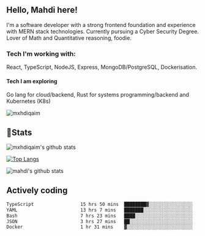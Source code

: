 <h2>Hello, Mahdi here!</h2>

<p>
I'm a software developer with a strong frontend foundation and experience with MERN stack technologies. Currently pursuing a Cyber Security Degree. Lover of Math and Quantitative reasoning, foodie.
</p>

<h3>Tech I'm working with:</h3>

React, TypeScript, NodeJS, Express, MongoDB/PostgreSQL, Dockerisation.

<h4>Tech I am exploring</h4>
Go lang for cloud/backend, Rust for systems programming/backend and Kubernetes (K8s)

<p> 
    <img src="https://komarev.com/ghpvc/?username=mxhdiqaim&label=Profile%20views&color=0e75b6&style=flat" alt="mxhdiqaim" /> 
</p>

## 📝Stats

![mxhdiqaim's github stats](https://github-readme-stats.vercel.app/api?username=mxhdiqaim&show_icons=true&count_private=true&title_color=70a5fd&icon_color=bf91f3&text_color=38bdae&bg_color=0d1117)

[![Top Langs](https://github-readme-stats.vercel.app/api/top-langs/?username=mxhdiqaim&exclude_repo=asp_nnl)](https://github.com/mxhdiqaim)

![mahdi's github stats](https://github-readme-streak-stats.herokuapp.com/?user=mxhdiqaim&show_icons=true&count_private=true&title_color=70a5fd&icon_color=bf91f3&text_color=38bdae&bg_color=0d1117)

## Actively coding

 <!--START_SECTION:waka-->

```txt
TypeScript                 15 hrs 50 mins  ████████▓░░░░░░░░░░░░░░░░   34.44 %
YAML                       13 hrs 7 mins   ███████░░░░░░░░░░░░░░░░░░   28.54 %
Bash                       7 hrs 23 mins   ████░░░░░░░░░░░░░░░░░░░░░   16.07 %
JSON                       3 hrs 27 mins   ██░░░░░░░░░░░░░░░░░░░░░░░   07.52 %
Docker                     1 hr 31 mins    ▓░░░░░░░░░░░░░░░░░░░░░░░░   03.31 %
```

<!--END_SECTION:waka-->
